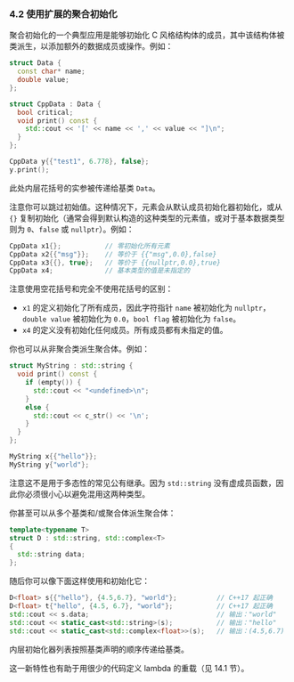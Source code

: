 ### 4.2    使用扩展的聚合初始化

聚合初始化的一个典型应用是能够初始化 C 风格结构体的成员，其中该结构体被类派生，以添加额外的数据成员或操作。例如：

```c++
struct Data {
  const char* name;
  double value;
};

struct CppData : Data {
  bool critical;
  void print() const {
    std::cout << '[' << name << ',' << value << "]\n";
  }
};

CppData y{{"test1", 6.778}, false};
y.print();
```

此处内层花括号的实参被传递给基类 `Data`。

注意你可以跳过初始值。这种情况下，元素会从默认成员初始化器初始化，或从 `{}` 复制初始化（通常会得到默认构造的这种类型的元素值，或对于基本数据类型则为 `0`、`false` 或 `nullptr`）。例如：

```c++
CppData x1{};           // 零初始化所有元素
CppData x2{{"msg"}};    // 等价于 {{"msg",0.0},false}
CppData x3{{}, true};   // 等价于 {{nullptr,0.0},true}
CppData x4;             // 基本类型的值是未指定的
```

注意使用空花括号和完全不使用花括号的区别：
+ `x1` 的定义初始化了所有成员，因此字符指针 `name` 被初始化为 `nullptr`，`double value` 被初始化为 `0.0`，`bool flag` 被初始化为 `false`。
+ `x4` 的定义没有初始化任何成员。所有成员都有未指定的值。

你也可以从非聚合类派生聚合体。例如：

```c++
struct MyString : std::string {
  void print() const {
    if (empty()) {
      std::cout << "<undefined>\n";
    }
    else {
      std::cout << c_str() << '\n';
    }
  }
};

MyString x{{"hello"}};
MyString y{"world"};
```

注意这不是用于多态性的常见公有继承。因为 `std::string` 没有虚成员函数，因此你必须很小心以避免混用这两种类型。

你甚至可以从多个基类和/或聚合体派生聚合体：

```c++
template<typename T>
struct D : std::string, std::complex<T>
{
  std::string data;
};
```

随后你可以像下面这样使用和初始化它：

```c++
D<float> s{{"hello"}, {4.5,6.7}, "world"};          // C++17 起正确
D<float> t{"hello", {4.5, 6.7}, "world"};           // C++17 起正确
std::cout << s.data;                                // 输出："world"
std::cout << static_cast<std::string>(s);           // 输出："hello"
std::cout << static_cast<std::complex<float>>(s);   // 输出：(4.5,6.7)
```

内层初始化器列表按照基类声明的顺序传递给基类。

这一新特性也有助于用很少的代码定义 lambda 的重载（见 14.1 节）。